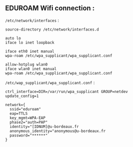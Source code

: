 ## EDUROAM Wifi connection :

`/etc/network/interfaces` :

```
source-directory /etc/network/interfaces.d

auto lo
iface lo inet loopback

iface eth0 inet manual
wpa-roam /etc/wpa_supplicant/wpa_supplicant.conf

allow-hotplug wlan0
iface wlan0 inet manual
wpa-roam /etc/wpa_supplicant/wpa_supplicant.conf
```

`/etc/wap_supplicant/wpa_supplicant.conf` :

```
ctrl_interface=DIR=/var/run/wpa_supplicant GROUP=netdev
update_config=1

network={
  ssid="eduroam"
  eap=TTLS
  key_mgmt=WPA-EAP
  phase2="auth=PAP"
  identity="[IDNUM]@u-bordeaux.fr
  anonymous_identity="anonymous@u-bordeaux.fr
  password="******"
}
```
